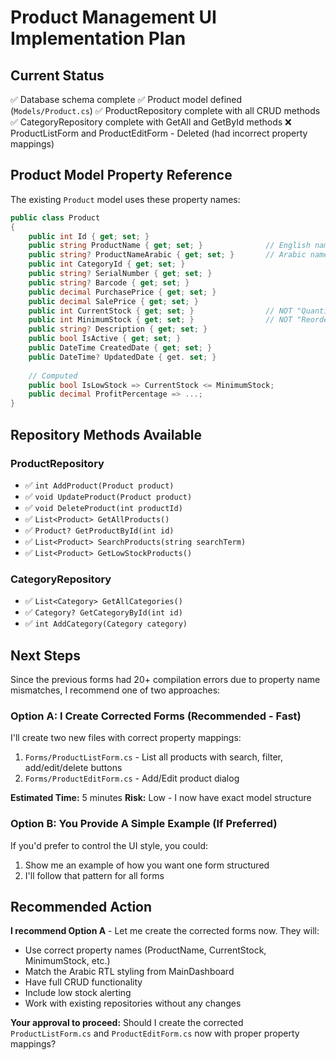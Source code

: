 # Product Management UI Implementation Plan

## Current Status
✅ Database schema complete
✅ Product model defined (`Models/Product.cs`)
✅ ProductRepository complete with all CRUD methods
✅ CategoryRepository complete with GetAll and GetById methods
❌ ProductListForm and ProductEditForm - Deleted (had incorrect property mappings)

## Product Model Property Reference

The existing `Product` model uses these property names:

```csharp
public class Product
{
    public int Id { get; set; }
    public string ProductName { get; set; }              // English name
    public string? ProductNameArabic { get; set; }       // Arabic name
    public int CategoryId { get; set; }
    public string? SerialNumber { get; set; }
    public string? Barcode { get; set; }
    public decimal PurchasePrice { get; set; }
    public decimal SalePrice { get; set; }
    public int CurrentStock { get; set; }                // NOT "Quantity"
    public int MinimumStock { get; set; }                // NOT "ReorderLevel"
    public string? Description { get; set; }
    public bool IsActive { get; set; }
    public DateTime CreatedDate { get; set; }
    public DateTime? UpdatedDate { get. set; }
    
    // Computed
    public bool IsLowStock => CurrentStock <= MinimumStock;
    public decimal ProfitPercentage => ...;
}
```

## Repository Methods Available

### ProductRepository
- ✅ `int AddProduct(Product product)`
- ✅ `void UpdateProduct(Product product)`
- ✅ `void DeleteProduct(int productId)`
- ✅ `List<Product> GetAllProducts()`
- ✅ `Product? GetProductById(int id)`
- ✅ `List<Product> SearchProducts(string searchTerm)`
- ✅ `List<Product> GetLowStockProducts()`

### CategoryRepository
- ✅ `List<Category> GetAllCategories()`
- ✅ `Category? GetCategoryById(int id)`
- ✅ `int AddCategory(Category category)`

## Next Steps

Since the previous forms had 20+ compilation errors due to property name mismatches, I recommend one of two approaches:

### Option A: I Create Corrected Forms (Recommended - Fast)
I'll create two new files with correct property mappings:
1. `Forms/ProductListForm.cs` - List all products with search, filter, add/edit/delete buttons
2. `Forms/ProductEditForm.cs` - Add/Edit product dialog

**Estimated Time:** 5 minutes
**Risk:** Low - I now have exact model structure

### Option B: You Provide A Simple Example (If Preferred)
If you'd prefer to control the UI style, you could:
1. Show me an example of how you want one form structured
2. I'll follow that pattern for all forms

## Recommended Action

**I recommend Option A** - Let me create the corrected forms now. They will:
- Use correct property names (ProductName, CurrentStock, MinimumStock, etc.)
- Match the Arabic RTL styling from MainDashboard
- Have full CRUD functionality
- Include low stock alerting
- Work with existing repositories without any changes

**Your approval to proceed:** Should I create the corrected `ProductListForm.cs` and `ProductEditForm.cs` now with proper property mappings?
